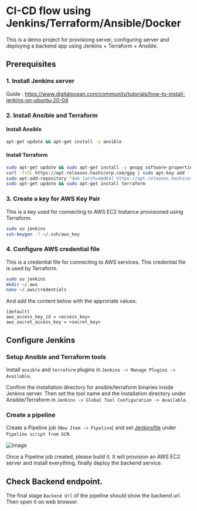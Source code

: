 # CI-CD flow using Jenkins/Terraform/Ansible/Docker

This is a demo project for provisiong server, configuring server and deploying a backend app using Jenkins + Terraform + Ansible.

## Prerequisites

### 1. Install Jenkins server

Guide : https://www.digitalocean.com/community/tutorials/how-to-install-jenkins-on-ubuntu-20-04

### 2. Install Ansible and Terraform

#### Install Ansible

```sh
apt-get update && apt-get install -y ansible
```

#### Install Terraform

```sh
sudo apt-get update && sudo apt-get install -y gnupg software-properties-common curl
curl -fsSL https://apt.releases.hashicorp.com/gpg | sudo apt-key add -
sudo apt-add-repository "deb [arch=amd64] https://apt.releases.hashicorp.com $(lsb_release -cs) main"
sudo apt-get update && sudo apt-get install terraform
```

### 3. Create a key for AWS Key Pair

This is a key used for connecting to AWS EC2 Instance provisioned using Terraform.

```sh
sudo su jenkins
ssh-keygen -f ~/.ssh/aws_key
```

### 4. Configure AWS credential file

This is a credential file for connecting to AWS services. This credential file is used by Terraform.

```sh
sudo su jenkins
mkdir ~/.aws
nano ~/.aws/credentials
```

And add the content below with the approriate values.

```
[default]
aws_access_key_id = <access_key>
aws_secret_access_key = <secret_key>
```

## Configure Jenkins

### Setup Ansible and Terraform tools

Install `ansible` and `terraform` plugins in `Jenkins -> Manage Plugins -> Available`.

Confirm the installation directory for ansible/terraform binaries inside Jenkins server. Then set the tool name and the installation directory under Ansible/Terraform  in `Jenkins -> Global Tool Configuration -> Available`.

### Create a pipeline 

Create a Pipeline job (`New Item -> Pipeline`) and set [Jenkinsfile](Jenkinsfile) under `Pipeline script from SCM`.

![image](https://user-images.githubusercontent.com/26896535/146295221-cdfe3c8b-b3dd-42c6-b8c4-21344468fc19.png)

Once a Pipeline job created, please build it. It will provision an AWS EC2 server and install everything, finally deploy the backend service.

## Check Backend endpoint.

The final stage `Backend Url` of the pipeline should show the backend url. Then open it on web browser.

